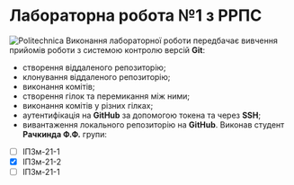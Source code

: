 # Лабораторна робота №1 з РРПС
![Politechnica](https://media.ztu.edu.ua/wp-content/uploads/2020/02/Group-6-1-1536x465.png)
Виконання лабораторної роботи передбачає вивчення прийомів роботи з системою контролю версій **Git**:
- cтворення віддаленого репозиторію;
- клонування віддаленого репозиторію;
- виконання комітів;
- створення гілок та перемикання між ними;
- виконання комітів у різних гілках;
- аутентифікація на **GitHub** за допомогою токена та через **SSH**;
- вивантаження локального репозиторію на **GitHub**.
Виконав студент **Рачкинда Ф.Ф.** групи:
- [ ] ІПЗм-21-1
- [x] ІПЗм-21-2
- [ ] ІПЗм-21-1
